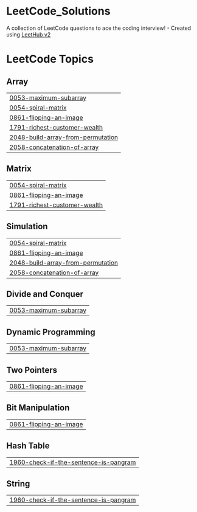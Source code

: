 # LeetCode_Solutions
A collection of LeetCode questions to ace the coding interview! - Created using [LeetHub v2](https://github.com/arunbhardwaj/LeetHub-2.0)

<!---LeetCode Topics Start-->
# LeetCode Topics
## Array
|  |
| ------- |
| [0053-maximum-subarray](https://github.com/Projectwithhima/LeetCode_Solutions/tree/master/0053-maximum-subarray) |
| [0054-spiral-matrix](https://github.com/Projectwithhima/LeetCode_Solutions/tree/master/0054-spiral-matrix) |
| [0861-flipping-an-image](https://github.com/Projectwithhima/LeetCode_Solutions/tree/master/0861-flipping-an-image) |
| [1791-richest-customer-wealth](https://github.com/Projectwithhima/LeetCode_Solutions/tree/master/1791-richest-customer-wealth) |
| [2048-build-array-from-permutation](https://github.com/Projectwithhima/LeetCode_Solutions/tree/master/2048-build-array-from-permutation) |
| [2058-concatenation-of-array](https://github.com/Projectwithhima/LeetCode_Solutions/tree/master/2058-concatenation-of-array) |
## Matrix
|  |
| ------- |
| [0054-spiral-matrix](https://github.com/Projectwithhima/LeetCode_Solutions/tree/master/0054-spiral-matrix) |
| [0861-flipping-an-image](https://github.com/Projectwithhima/LeetCode_Solutions/tree/master/0861-flipping-an-image) |
| [1791-richest-customer-wealth](https://github.com/Projectwithhima/LeetCode_Solutions/tree/master/1791-richest-customer-wealth) |
## Simulation
|  |
| ------- |
| [0054-spiral-matrix](https://github.com/Projectwithhima/LeetCode_Solutions/tree/master/0054-spiral-matrix) |
| [0861-flipping-an-image](https://github.com/Projectwithhima/LeetCode_Solutions/tree/master/0861-flipping-an-image) |
| [2048-build-array-from-permutation](https://github.com/Projectwithhima/LeetCode_Solutions/tree/master/2048-build-array-from-permutation) |
| [2058-concatenation-of-array](https://github.com/Projectwithhima/LeetCode_Solutions/tree/master/2058-concatenation-of-array) |
## Divide and Conquer
|  |
| ------- |
| [0053-maximum-subarray](https://github.com/Projectwithhima/LeetCode_Solutions/tree/master/0053-maximum-subarray) |
## Dynamic Programming
|  |
| ------- |
| [0053-maximum-subarray](https://github.com/Projectwithhima/LeetCode_Solutions/tree/master/0053-maximum-subarray) |
## Two Pointers
|  |
| ------- |
| [0861-flipping-an-image](https://github.com/Projectwithhima/LeetCode_Solutions/tree/master/0861-flipping-an-image) |
## Bit Manipulation
|  |
| ------- |
| [0861-flipping-an-image](https://github.com/Projectwithhima/LeetCode_Solutions/tree/master/0861-flipping-an-image) |
## Hash Table
|  |
| ------- |
| [1960-check-if-the-sentence-is-pangram](https://github.com/Projectwithhima/LeetCode_Solutions/tree/master/1960-check-if-the-sentence-is-pangram) |
## String
|  |
| ------- |
| [1960-check-if-the-sentence-is-pangram](https://github.com/Projectwithhima/LeetCode_Solutions/tree/master/1960-check-if-the-sentence-is-pangram) |
<!---LeetCode Topics End-->